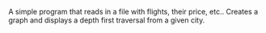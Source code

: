 A simple program that reads in a file with flights, their price, etc..
Creates a graph and displays a depth first traversal from a given city.
